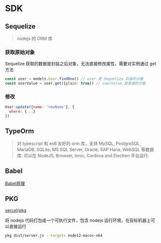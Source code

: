 # SDK

## Sequelize

> nodejs 的 ORM 库

### 获取原始对象

Sequelize 获取的数据是封装之后对象，无法直接修改属性，需要对实例通过 get 方法

```jsx
const user = models.User.findOne() // user 是 Sequelize 封装的对象
const userValue = user.get({plain: true}) // userValue 是普通的对象
```

### 修改

```jsx
User.update({name: 'newName'}, {
  where: {...}
})
```

## TypeOrm

> 对 typescript 和 es6 友好的 orm 库，支持 MySQL, PostgreSQL, MariaDB, SQLite, MS SQL Server, Oracle, SAP Hana, WebSQL 等数据库. 可以在 NodeJS, Browser, Ionic, Cordova and Electron 平台运行.

## Babel

[Babel原理](https://mp.weixin.qq.com/s/kI9nm5_hpTvGHHE61fzHNQ?forceh5=1)

## PKG

[vercel](https://github.com/vercel)/[pkg](https://github.com/vercel/pkg)

将 nodejs 代码打包成一个可执行文件，包含 nodejs 运行环境，在目标机器上可以直接运行

```bash
pkg dist/server.js --targets node12-macos-x64
```


